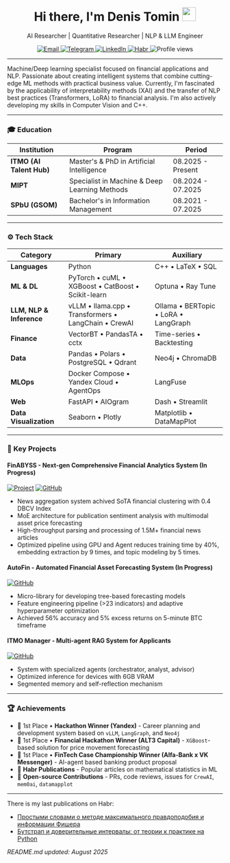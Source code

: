 <div align="center">
  <h1>
    Hi there, I'm Denis Tomin 
    <img src="https://github.com/blackcater/blackcater/raw/main/images/Hi.gif" height="32" width="32"/>
  </h1>
  <p>AI Researcher | Quantitative Researcher | NLP & LLM Engineer</p>
  
  <p>
    <a href="mailto:denis.tomin.alpino@gmail.com">
      <img src="https://img.shields.io/badge/Email-D14836?style=for-the-badge&logo=gmail&logoColor=white" alt="Email">
    </a>
    <a href="https://t.me/denisalpino">
      <img src="https://img.shields.io/badge/Telegram-26A5E4?style=for-the-badge&logo=telegram&logoColor=white" alt="Telegram">
    </a>
    <a href="http://linkedin.com/in/denis-tomin-a92454254/">
      <img src="https://img.shields.io/badge/LinkedIn-0077B5?style=for-the-badge&logo=linkedin&logoColor=white" alt="LinkedIn">
    </a>
    <a href="https://habr.com/ru/users/denisalpino/">
      <img src="https://img.shields.io/badge/Habr-65A3BE?style=for-the-badge&logo=habr&logoColor=white" alt="Habr">
    </a>
    <img src="https://komarev.com/ghpvc/?username=denisalpino&style=for-the-badge&color=blue" alt="Profile views"/>
  </p>
</div>

---

Machine/Deep learning specialist focused on financial applications and NLP. Passionate about creating intelligent systems that combine cutting-edge ML methods with practical business value. Currently, I'm fascinated by the applicability of interpretability methods (XAI) and the transfer of NLP best practices (Transformers, LoRA) to financial analysis. I'm also actively developing my skills in Computer Vision and C++.


---

### 🎓 Education

| Institution | Program | Period |
|-------------|---------|--------|
| **ITMO (AI Talent Hub)** | Master's & PhD in Artificial Intelligence | 08.2025 - Present |
| **MIPT** | Specialist in Machine & Deep Learning Methods | 08.2024 - 07.2025 |
| **SPbU (GSOM)** | Bachelor's in Information Management | 08.2021 - 07.2025 |

---

### ⚙️ Tech Stack

| Category | Primary | Auxiliary |
|----------|---------|-----------------------|
| **Languages** | Python | C++ • LaTeX • SQL |
| **ML & DL** | PyTorch • cuML • XGBoost • CatBoost • Scikit-learn | Optuna • Ray Tune |
| **LLM, NLP & Inference** | vLLM • llama.cpp • Transformers • LangChain • CrewAI | Ollama • BERTopic • LoRA • LangGraph |
| **Finance** | VectorBT • PandasTA • cctx | Time-series • Backtesting |
| **Data** | Pandas • Polars • PostgreSQL • Qdrant | Neo4j • ChromaDB |
| **MLOps** | Docker Compose • Yandex Cloud • AgentOps | LangFuse |
| **Web** | FastAPI • AIOgram | Dash • Streamlit |
| **Data Visualization** | Seaborn • Plotly | Matplotlib • DataMapPlot |

---

### 🚀 Key Projects

#### **FinABYSS** - Next-gen Comprehensive Financial Analytics System (In Progress)
[![Project](https://img.shields.io/badge/Project-Link-green)](https://clck.ru/3NwYQJ/) [![GitHub](https://img.shields.io/badge/GitHub-Repo-blue?logo=github)](https://github.com/denisalpino/FinABYSS)
- News aggregation system achived SoTA financial clustering with 0.4 DBCV Index
- MoE architecture for publication sentiment analysis with multimodal asset price forecasting
- High-throughput parsing and processing of 1.5M+ financial news articles
- Optimized pipeline using GPU and Agent reduces training time by 40%, embedding extraction by 9 times, and topic modeling by 5 times.

#### **AutoFin** - Automated Financial Asset Forecasting System (In Progress)
[![GitHub](https://img.shields.io/badge/GitHub-Repo-blue?logo=github)](https://github.com/denisalpino/AutoFin)
- Micro-library for developing tree-based forecasting models
- Feature engineering pipeline (>23 indicators) and adaptive hyperparameter optimization
- Achieved 56% accuracy and 5% excess returns on 5-minute BTC timeframe

#### **ITMO Manager** - Multi-agent RAG System for Applicants
[![GitHub](https://img.shields.io/badge/GitHub-Repo-blue?logo=github)](https://github.com/denisalpino/itmo-manager)
- System with specialized agents (orchestrator, analyst, advisor)
- Optimized inference for devices with 6GB VRAM
- Segmented memory and self-reflection mechanism

---

### 🏆 Achievements

- 🥇 1st Place • **Hackathon Winner (Yandex)** - Career planning and development system based on `vLLM`, `LangGraph`, and `Neo4j`
- 🥇 1st Place • **Financial Hackathon Winner (ALT3 Capital)** - `XGBoost`-based solution for price movement forecasting
- 🥇 1st Place • **FinTech Case Championship Winner (Alfa-Bank x VK Messenger)** - AI-agent based banking product proposal
- 📝 **Habr Publications** - Popular articles on mathematical statistics in ML
- 🤲 **Open-source Contributions** - PRs, code reviews, issues for `CrewAI`, `mem0ai`, `datamapplot`

---

There is my last publications on Habr:
<!-- BLOG-POST-LIST:START -->
- [Простыми словами о методе максимального правдоподобия и информации Фишера](https://habr.com/ru/articles/830326/?utm_campaign=830326&utm_source=habrahabr&utm_medium=rss)
- [Бутстрап и доверительные интервалы: от теории к практике на Python](https://habr.com/ru/articles/829336/?utm_campaign=829336&utm_source=habrahabr&utm_medium=rss)
<!-- BLOG-POST-LIST:END -->

*README.md updated: August 2025*
